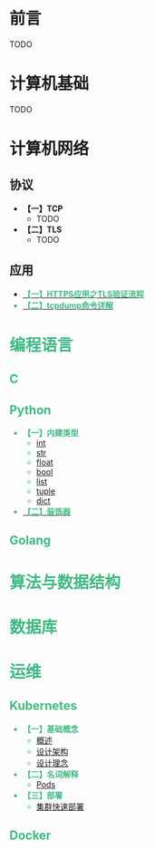 # 前言
TODO


# 计算机基础
TODO

# 计算机网络
## 协议

  * **【一】TCP**
    * TODO
  * **【二】TLS**
    * TODO

## 应用
  * [**<font color=#42b983>【一】HTTPS应用之TLS验证流程**](network/application/tls/tls.md)
  * [**<font color=#42b983>【二】tcpdump命令详解**](network/application/tcpdump/tcpdump.md) 

# 编程语言

## C

## Python
  
  * **【一】内建类型**
    * [int](language/python/type/int.md)
    * [str](language/python/type/str.md)
    * [float](language/python/type/float.md)
    * [bool](language/python/type/bool.md)
    * [list](language/python/type/list.md)
    * [tuple](language/python/type/tuple.md)
    * [dict](language/python/type/dict.md)
  * [**<font color=#42b983>【二】装饰器**](language/python/decorator.md)

## Golang

# 算法与数据结构

# 数据库

# 运维

## Kubernetes
  
  * **【一】基础概念**
    * [概述](ops/k8s/concept/summarize.md)
    * [设计架构](ops/k8s/concept/framework.md)
    * [设计理念](ops/k8s/concept/design.md)
  * **【二】名词解释**
    * [Pods](ops/k8s/term/pods.md)
  * **【三】部署**
    * [集群快速部署](ops/k8s/deploy/cluster.md)

## Docker

